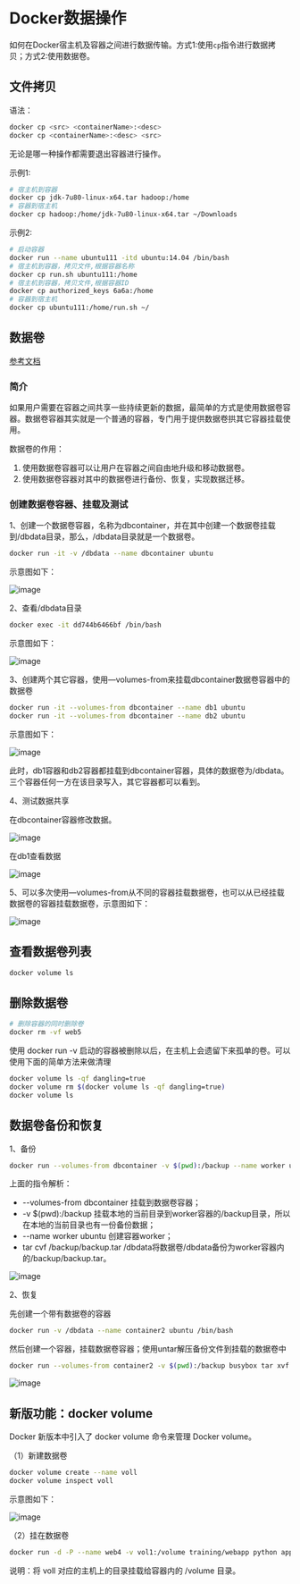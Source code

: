 # Docker数据操作

如何在Docker宿主机及容器之间进行数据传输。方式1:使用`cp`指令进行数据拷贝；方式2:使用数据卷。

## 文件拷贝

语法：

```bash
docker cp <src> <containerName>:<desc>
docker cp <containerName>:<desc> <src>
```

无论是哪一种操作都需要退出容器进行操作。

示例1:

```bash
# 宿主机到容器
docker cp jdk-7u80-linux-x64.tar hadoop:/home
# 容器到宿主机
docker cp hadoop:/home/jdk-7u80-linux-x64.tar ~/Downloads
```

示例2:

```bash
# 启动容器
docker run --name ubuntu111 -itd ubuntu:14.04 /bin/bash
# 宿主机到容器，拷贝文件,根据容器名称
docker cp run.sh ubuntu111:/home
# 宿主机到容器，拷贝文件,根据容器ID
docker cp authorized_keys 6a6a:/home
# 容器到宿主机
docker cp ubuntu111:/home/run.sh ~/
```

## 数据卷

[参考文档](https://www.cnblogs.com/sammyliu/p/5932996.html)

### 简介

如果用户需要在容器之间共享一些持续更新的数据，最简单的方式是使用数据卷容器。数据卷容器其实就是一个普通的容器，专门用于提供数据卷拱其它容器挂载使用。

数据卷的作用：

1. 使用数据卷容器可以让用户在容器之间自由地升级和移动数据卷。
2. 使用数据卷容器对其中的数据卷进行备份、恢复，实现数据迁移。

### 创建数据卷容器、挂载及测试

1、创建一个数据卷容器，名称为dbcontainer，并在其中创建一个数据卷挂载到/dbdata目录，那么，/dbdata目录就是一个数据卷。

```bash
docker run -it -v /dbdata --name dbcontainer ubuntu
```

示意图如下：

![image](https://raw.githubusercontent.com/zhusheng/blog/master/docker/15.png)

2、查看/dbdata目录

```bash
docker exec -it dd744b6466bf /bin/bash
```

示意图如下：

![image](https://raw.githubusercontent.com/zhusheng/blog/master/docker/16.png)

3、创建两个其它容器，使用—volumes-from来挂载dbcontainer数据卷容器中的数据卷

```bash
docker run -it --volumes-from dbcontainer --name db1 ubuntu
docker run -it --volumes-from dbcontainer --name db2 ubuntu
```

示意图如下：

![image](https://raw.githubusercontent.com/zhusheng/blog/master/docker/17.png)

此时，db1容器和db2容器都挂载到dbcontainer容器，具体的数据卷为/dbdata。三个容器任何一方在该目录写入，其它容器都可以看到。

4、测试数据共享

在dbcontainer容器修改数据。

![image](https://raw.githubusercontent.com/zhusheng/blog/master/docker/18.png)

在db1查看数据

![image](https://raw.githubusercontent.com/zhusheng/blog/master/docker/19.png)

5、可以多次使用—volumes-from从不同的容器挂载数据卷，也可以从已经挂载数据卷的容器挂载数据卷，示意图如下：

![image](https://raw.githubusercontent.com/zhusheng/blog/master/docker/20.png)

## 查看数据卷列表

```bash
docker volume ls
```

## 删除数据卷

```bash
# 删除容器的同时删除卷
docker rm -vf web5
```

使用 docker run -v 启动的容器被删除以后，在主机上会遗留下来孤单的卷。可以使用下面的简单方法来做清理

```bash
docker volume ls -qf dangling=true
docker volume rm $(docker volume ls -qf dangling=true)
docker volume ls
```

## 数据卷备份和恢复

1、备份

```bash
docker run --volumes-from dbcontainer -v $(pwd):/backup --name worker ubuntu tar cvf /backup/backup.tar /dbdata
```

上面的指令解析：

- --volumes-from dbcontainer  挂载到数据卷容器；
- -v $(pwd):/backup   挂载本地的当前目录到worker容器的/backup目录，所以在本地的当前目录也有一份备份数据；
- --name worker ubuntu 创建容器worker；
- tar cvf /backup/backup.tar /dbdata将数据卷/dbdata备份为worker容器内的/backup/backup.tar。

![image](https://raw.githubusercontent.com/zhusheng/blog/master/docker/21.png)

2、恢复

先创建一个带有数据卷的容器

```bash
docker run -v /dbdata --name container2 ubuntu /bin/bash
```

然后创建一个容器，挂载数据卷容器；使用untar解压备份文件到挂载的数据卷中

```bash
docker run --volumes-from container2 -v $(pwd):/backup busybox tar xvf /backup/backup.tar
```

![image](https://raw.githubusercontent.com/zhusheng/blog/master/docker/22.png)

## 新版功能：docker volume

Docker 新版本中引入了 docker volume 命令来管理 Docker volume。

（1）新建数据卷

```bash
docker volume create --name voll
docker volume inspect voll
```

示意图如下：

![image](https://raw.githubusercontent.com/zhusheng/blog/master/docker/23.png)

（2）挂在数据卷

```bash
docker run -d -P --name web4 -v vol1:/volume training/webapp python app.py
```

说明：将 voll 对应的主机上的目录挂载给容器内的 /volume 目录。